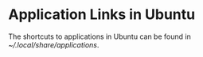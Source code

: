 # Application Links in Ubuntu

The shortcuts to applications in Ubuntu can be found in *~/.local/share/applications*.